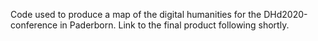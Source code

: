 Code used to produce a map of the digital humanities for the DHd2020-conference in Paderborn. Link to the final product following shortly.
